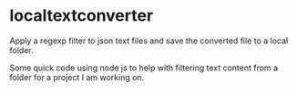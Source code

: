 # localtextconverter
Apply a regexp filter to json text files and save the converted file to a local folder. 

Some quick code using node js to help with filtering text content from a folder for a project I am working on.
